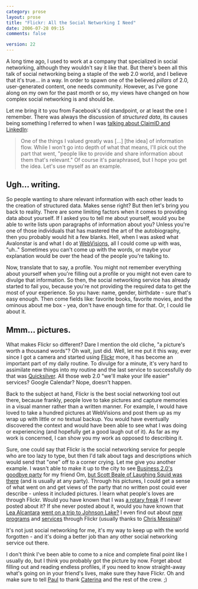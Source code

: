 ```yaml
---
category: prose
layout: prose
title: "Flickr: All the Social Networking I Need"
date: 2006-07-28 09:15
comments: false

version: 22
---
```


A long time ago, I used to work at a company that specialized in social networking, although they wouldn't say it like that. But there's been all this talk of social networking being a staple of the web 2.0 world, and I believe that it's true... in a way. In order to spawn one of the believed *pillars* of 2.0, user-generated content, one needs community. However, as I've gone along on my own for the past month or so, my views have changed on how complex social networking is and should be.

Let me bring it to you from Facebook's old standpoint, or at least the one I remember. There was always the discussion of *structured data*, its causes being something I referred to when I was [talking about ClaimID and LinkedIn][1]:

> One of the things I valued greatly was \[...\] \[the idea\] of information flow. While I won't go into depth of what that means, I'll pick out the part that went, "people like to provide and share information about them that's relevant." Of course it's paraphrased, but I hope you get the idea. Let's use myself as an example.

## Ugh... writing.

So people wanting to share relevant information with each other leads to the creation of structured data. Makes sense right? But then let's bring you back to reality. There are some limiting factors when it comes to providing data about yourself. If I asked you to tell me about yourself, would you be able to write lists upon paragraphs of information about you? Unless you're one of those individuals that has mastered the art of the autobiography, then you probably would hit a few blanks. Hell, when I was asked what Avalonstar is and what I do at [WebVisions][2], all I could come up with was, "uh.." Sometimes you can't come up with the words, or maybe your explanation would be over the head of the people you're talking to.

Now, translate that to say, a profile. You might not remember everything about yourself when you're filling out a profile or you might not even care to divulge that information. So then, the social networking service has already started to fail you, because you're not providing the required data to get the most of your experience. So you have: name, gender, birthdate - sure that's easy enough. Then come fields like: favorite books, favorite movies, and the ominous about me box - yea, don't have enough time for that. Or, I could lie about it.

## Mmm... pictures.

What makes Flickr so different? Dare I mention the old cliche, "a picture's worth a thousand words"? Oh wait, just did. Well, let me put it this way, ever since I got a camera and started using [Flickr][3] more, it has become an important part of my daily routine. To divulge for a minute, it's very hard to assimilate new things into my routine and the last service to successfully do that was [Quicksilver][4]. All those web 2.0 "we'll make your life easier" services? Google Calendar? Nope, doesn't happen.

Back to the subject at hand, Flickr is the best social networking tool out there, because frankly, people love to take pictures and capture memories in a visual manner rather than a written manner. For example, I would have loved to take a hundred pictures at WebVisions and post them up as my wrap up with little or no textual backup. You would have eventually discovered the context and would have been able to see what I was doing or experiencing (and hopefully get a good laugh out of it). As far as my work is concerned, I can show you my work as opposed to describing it.

Sure, one could say that Flickr is the social networking service for people who are too lazy to type, but then I'd talk about tags and descriptions which would send that "one" off to a corner crying. Let me give you another example. I wasn't able to make it up to the city to see [Business 2.0's goodbye party][5] for my friend Om, [but Scott Beale of Laughing Squid was there][6] (and is usually at any party). Through his pictures, I could get a sense of what went on and get views of the party that no written post could ever describe - unless it included pictures. I learn what people's loves are through Flickr. Would you have known that I was [a rotary freak][7] if I never posted about it? If she never posted about it, would you have known that <a href="http://lealea.net" rel="friend">Lea Alcantara</a> [went on a trip to Johnson Lake?][8] I even find out about [new programs][9] and [services][10] through Flickr (usually thanks to [Chris Messina][11])!

It's not just social networking for me, it's my way to keep up with the world forgotten - and it's doing a better job than any other social networking service out there.

I don't think I've been able to come to a nice and complete final point like I usually do, but I think you probably got the picture by now. Forget about filling out and reading endless profiles, if you need to know straight-away what's going on in your friend's lives, make sure they have Flickr. Oh and make sure to tell [Paul][12] to thank [Caterina][13] and the rest of the crew. ;)

[1]: http://avalonstar.com/blog/2006/jun/01/new-online-identity/
[2]: http://webvisionsevent.com/
[3]: http://flickr.com/
[4]: http://quicksilver.blacktree.com/
[5]: http://laughingsquid.com/2006/07/28/business-20-celebrates-om-malik/
[6]: http://flickr.com/photos/laughingsquid/200139290/
[7]: http://flickr.com/photos/avalonstar/sets/1506031/
[8]: http://flickr.com/photos/lea/199638972/
[9]: http://flickr.com/photos/factoryjoe/199151557/
[10]: http://flickr.com/photos/factoryjoe/197134714/
[11]: http://factoryjoe.com/blog/
[12]: http://paulstamatiou.com/
[13]: http://flickr.com/photos/pauls/199943189/
